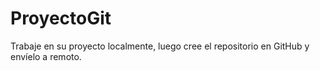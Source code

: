 # ProyectoGit
Trabaje en su proyecto localmente, luego cree el repositorio en GitHub y envíelo a remoto.
